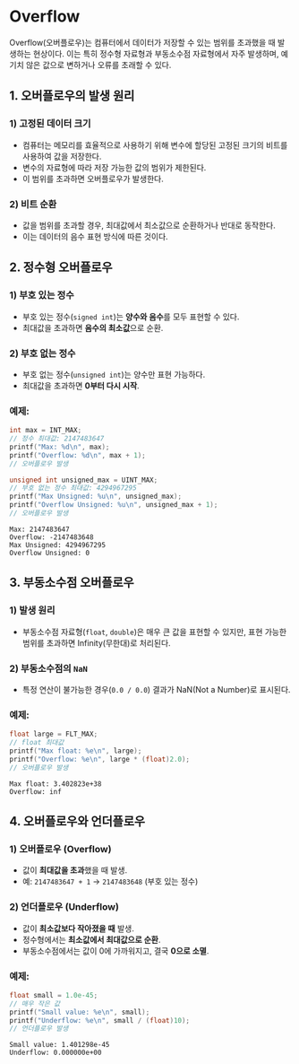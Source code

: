 # Overflow
Overflow(오버플로우)는 컴퓨터에서 데이터가 저장할 수 있는 범위를 초과했을 때 발생하는 현상이다. 이는 특히 정수형 자료형과 부동소수점 자료형에서 자주 발생하며, 예기치 않은 값으로 변하거나 오류를 초래할 수 있다.

## **1. 오버플로우의 발생 원리**

### **1) 고정된 데이터 크기**

- 컴퓨터는 메모리를 효율적으로 사용하기 위해 변수에 할당된 고정된 크기의 비트를 사용하여 값을 저장한다.
- 변수의 자료형에 따라 저장 가능한 값의 범위가 제한된다.
- 이 범위를 초과하면 오버플로우가 발생한다.

### **2) 비트 순환**

- 값을 범위를 초과할 경우, 최대값에서 최소값으로 순환하거나 반대로 동작한다.
- 이는 데이터의 음수 표현 방식에 따른 것이다.

## **2. 정수형 오버플로우**

### **1) 부호 있는 정수**

- 부호 있는 정수(`signed int`)는 **양수와 음수**를 모두 표현할 수 있다.
- 최대값을 초과하면 **음수의 최소값**으로 순환.

### **2) 부호 없는 정수**

- 부호 없는 정수(`unsigned int`)는 양수만 표현 가능하다.
- 최대값을 초과하면 **0부터 다시 시작**.

### 예제:

```c
int max = INT_MAX; 
// 정수 최대값: 2147483647
printf("Max: %d\n", max);
printf("Overflow: %d\n", max + 1); 
// 오버플로우 발생

unsigned int unsigned_max = UINT_MAX; 
// 부호 없는 정수 최대값: 4294967295
printf("Max Unsigned: %u\n", unsigned_max);
printf("Overflow Unsigned: %u\n", unsigned_max + 1); 
// 오버플로우 발생
```

```
Max: 2147483647
Overflow: -2147483648
Max Unsigned: 4294967295
Overflow Unsigned: 0
```

## **3. 부동소수점 오버플로우**

### **1) 발생 원리**

- 부동소수점 자료형(`float`, `double`)은 매우 큰 값을 표현할 수 있지만, 표현 가능한 범위를 초과하면 Infinity(무한대)로 처리된다.

### **2) 부동소수점의 `NaN`**

- 특정 연산이 불가능한 경우(`0.0 / 0.0`) 결과가 NaN(Not a Number)로 표시된다.

### 예제:

```c
float large = FLT_MAX; 
// float 최대값
printf("Max float: %e\n", large);
printf("Overflow: %e\n", large * (float)2.0); 
// 오버플로우 발생
```

```
Max float: 3.402823e+38
Overflow: inf
```

## **4. 오버플로우와 언더플로우**

### **1) 오버플로우 (Overflow)**

- 값이 **최대값을 초과**했을 때 발생.
- 예: `2147483647 + 1` → `2147483648` (부호 있는 정수)

### **2) 언더플로우 (Underflow)**

- 값이 **최소값보다 작아졌을 때** 발생.
- 정수형에서는 **최소값에서 최대값으로 순환**.
- 부동소수점에서는 값이 0에 가까워지고, 결국 **0으로 소멸**.

### 예제:

```c
float small = 1.0e-45; 
// 매우 작은 값
printf("Small value: %e\n", small);
printf("Underflow: %e\n", small / (float)10);
// 언더플로우 발생
```

```
Small value: 1.401298e-45
Underflow: 0.000000e+00
```